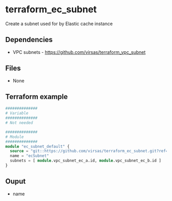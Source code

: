 # terraform_ec_subnet

Create a subnet used for by Elastic cache instance

##  Dependencies

- VPC subnets - <https://github.com/virsas/terraform_vpc_subnet>

## Files

- None

## Terraform example

``` terraform
##############
# Variable
##############
# Not needed

##############
# Module
##############
module "ec_subnet_default" {
  source = "git::https://github.com/virsas/terraform_ec_subnet.git?ref=v1.0.0"
  name = "ecSubnet"
  subnets = [ module.vpc_subnet_ec_a.id, module.vpc_subnet_ec_b.id ]
}
```

## Ouput

- name